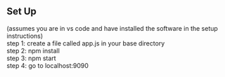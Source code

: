 ## Set Up  
(assumes you are in vs code and have installed the software in the setup instructions)  
step 1: create a file called app.js in your base directory  
step 2: npm install  
step 3: npm start  
step 4: go to localhost:9090  